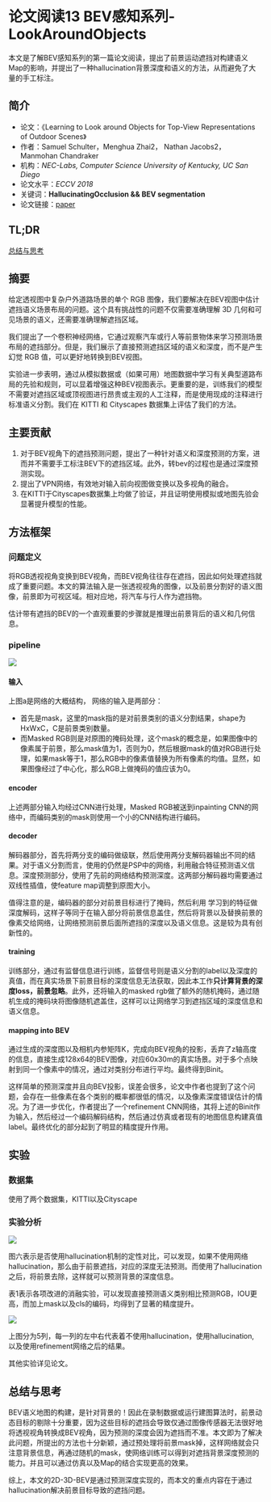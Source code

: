 # 论文阅读13 BEV感知系列-LookAroundObjects



本文是了解BEV感知系列的第一篇论文阅读，提出了前景运动遮挡对构建语义Map的影响，并提出了一种hallucination背景深度和语义的方法，从而避免了大量的手工标注。

<!--more-->


## 简介

-   论文：《Learning to Look around Objects for Top-View Representations of Outdoor Scenes》
-   作者：Samuel Schulter，Menghua Zhai2，
Nathan Jacobs2，Manmohan Chandraker
-   机构：_NEC-Labs, Computer Science University of Kentucky, UC San Diego_
-   论文水平：_ECCV 2018_
-   关键词：**HallucinatingOcclusion && BEV segmentation**
-   论文链接：[paper](https://arxiv.org/abs/1803.10870)  



## TL;DR

[总结与思考](#总结与思考)

## 摘要

给定透视图中复杂户外道路场景的单个 RGB 图像，我们要解决在BEV视图中估计遮挡语义场景布局的问题。这个具有挑战性的问题不仅需要准确理解 3D 几何和可见场景的语义，还需要准确理解遮挡区域。

我们提出了一个卷积神经网络，它通过观察汽车或行人等前景物体来学习预测场景布局的遮挡部分。但是，我们展示了直接预测遮挡区域的语义和深度，而不是产生幻觉 RGB 值，可以更好地转换到BEV视图。

实验进一步表明，通过从模拟数据或（如果可用）地图数据中学习有关典型道路布局的先验和规则，可以显着增强这种BEV视图表示。更重要的是，训练我们的模型不需要对遮挡区域或顶视图进行昂贵或主观的人工注释，而是使用现成的注释进行标准语义分割。我们在 KITTI 和 Cityscapes 数据集上评估了我们的方法。

## 主要贡献

1. 对于BEV视角下的遮挡预测问题，提出了一种针对语义和深度预测的方案，进而并不需要手工标注BEV下的遮挡区域。此外，转bev的过程也是通过深度预测实现。
2. 提出了VPN网络，有效地对输入前向视图做变换以及多视角的融合。
3. 在KITTI于Cityscapes数据集上均做了验证，并且证明使用模拟或地图先验会显著提升模型的性能。

## 方法框架

### 问题定义

将RGB透视视角变换到BEV视角，而BEV视角往往存在遮挡，因此如何处理遮挡就成了重要问题。本文的算法输入是一张透视视角的图像，以及前景分割好的语义图像，前景即为可视区域。相对应地，将汽车与行人作为遮挡物。

估计带有遮挡的BEV的一个直观重要的步骤就是推理出前景背后的语义和几何信息。

### pipeline


![](https://pictures-1309138036.cos.ap-nanjing.myqcloud.com/img/20220421113631.png)

#### 输入

上图a是网络的大概结构， 网络的输入是两部分：
- 首先是mask，这里的mask指的是对前景类别的语义分割结果，shape为HxWxC，C是前景类别数量。
- 而Masked RGB则是对原图的掩码处理，这个mask的概念是，如果图像中的像素属于前景，那么mask值为1，否则为0，然后根据mask的值对RGB进行处理，如果mask等于1，那么RGB中的像素值替换为所有像素的均值。显然，如果图像经过了中心化，那么RGB上做掩码的值应该为0。

#### encoder

上述两部分输入均经过CNN进行处理，Masked RGB被送到inpainting CNN的网络中，而编码类别的mask则使用一个小的CNN结构进行编码。

#### decoder

解码器部分，首先将两分支的编码做级联，然后使用两分支解码器输出不同的结果。对于语义分割而言，使用的仍然是PSP中的网络，利用融合特征预测语义信息。深度预测部分，使用了先前的网络结构预测深度。这两部分解码器均需要通过双线性插值，使feature map调整到原图大小。

值得注意的是，编码器的部分对前景目标进行了掩码，然后利用 学习到的特征做深度解码，这样子等同于在输入部分将前景信息盖住，然后将背景以及替换前景的像素交给网络，让网络预测前景后面所遮挡的深度以及语义信息。这是较为具有创新性的。

#### training

训练部分，通过有监督信息进行训练，监督信号则是语义分割的label以及深度的真值，而在真实场景下前景目标的深度信息无法获取，因此本工作**只计算背景的深度loss，前景忽略**。此外，还将输入的masked rgb做了额外的随机掩码，通过随机生成的掩码块将图像随机遮盖住，这样可以让网络学习到遮挡区域的深度信息和语义信息。

#### mapping into BEV

通过生成的深度图以及相机内参矩阵K，完成向BEV视角的投影，丢弃了z轴高度的信息，直接生成128x64的BEV图像，对应60x30m的真实场景。对于多个点映射到同一个像素中的情况，通过对类别分布进行平均。最终得到Binit。

这样简单的预测深度并且向BEV投影，误差会很多，论文中作者也提到了这个问题，会存在一些像素在各个类别的概率都很低的情况，以及像素深度错误估计的情况。为了进一步优化，作者提出了一个refinement CNN网络，其将上述的Binit作为输入，然后经过一个编码解码结构，然后通过仿真或者现有的地图信息构建真值label。最终优化的部分起到了明显的精度提升作用。


## 实验

### 数据集

使用了两个数据集，KITTI以及Cityscape

### 实验分析

![](https://pictures-1309138036.cos.ap-nanjing.myqcloud.com/img/20220421152251.png)

图六表示是否使用hallucination机制的定性对比，可以发现，如果不使用网络hallucination，那么由于前景遮挡，对应的深度无法预测。而使用了hallucination之后，将前景去除，这样就可以预测背景的深度信息。

表1表示各项改进的消融实验，可以发现直接预测语义类别相比预测RGB，IOU更高，而加上mask以及cls的编码，均得到了显著的精度提升。

![](https://pictures-1309138036.cos.ap-nanjing.myqcloud.com/img/20220421152509.png)

上图分为5列，每一列的左中右代表着不使用hallucination，使用hallucination, 以及使用refinement网络之后的结果。

其他实验详见论文。

## 总结与思考

BEV语义地图的构建，是针对背景的！因此在录制数据或运行建图算法时，前景动态目标的剔除十分重要，因为这些目标的遮挡会导致仅通过图像传感器无法很好地将透视视角转换成BEV视角，因为预测的深度会因为遮挡而不准。本文即为了解决此问题，所提出的方法也十分新颖，通过预处理将前景mask掉，这样网络就会只注意背景信息，再通过随机的mask，使网络训练可以得到对遮挡背景深度预测的能力。并且可以通过仿真以及Map的结合实现更高的效果。

综上，本文的2D-3D-BEV是通过预测深度实现的，而本文的重点内容在于通过hallucination解决前景目标导致的遮挡问题。

